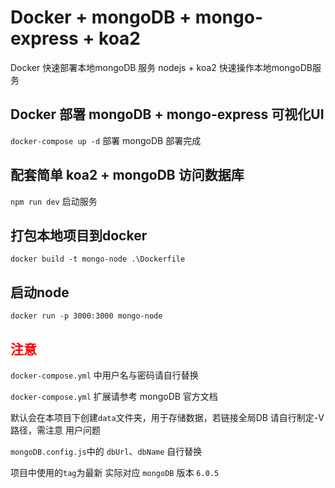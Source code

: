 # Docker + mongoDB + mongo-express + koa2
Docker 快速部署本地mongoDB 服务
nodejs + koa2 快速操作本地mongoDB服务

## Docker 部署 mongoDB + mongo-express 可视化UI
  `docker-compose up -d` 部署 mongoDB 部署完成

## 配套简单 koa2 + mongoDB 访问数据库
  `npm run dev` 启动服务

## 打包本地项目到docker
  `docker build -t mongo-node .\Dockerfile`

## 启动node
  `docker run -p 3000:3000 mongo-node`

## <font color="red">注意</font>
 `docker-compose.yml` 中用户名与密码请自行替换

 `docker-compose.yml` 扩展请参考 mongoDB 官方文档

 默认会在本项目下创建`data`文件夹，用于存储数据，若链接全局DB 请自行制定-V 路径，需注意 用户问题

`mongoDB.config.js`中的 `dbUrl`、`dbName` 自行替换

项目中使用的`tag`为最新 实际对应 `mongoDB` 版本 `6.0.5`